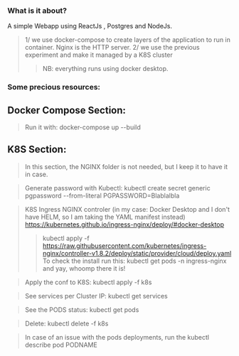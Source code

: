 
### What is it about?
A simple Webapp using ReactJs , Postgres and NodeJs.
> 1/ we use docker-compose to create layers of the application to run in container. Nginx is the HTTP server.
> 2/ we use the previous experiment and make it managed by a K8S cluster
>> NB: everything runs using docker desktop.

### Some precious resources:


## Docker Compose Section:
> Run it with: docker-compose up --build

## K8S Section:
> In this section, the NGINX folder is not needed, but I keep it to have it in case.

> Generate password with Kubectl: kubectl create secret generic pgpassword --from-literal PGPASSWORD=Blablalbla

> K8S Ingress NGINX controler (in my case: Docker Desktop and I don't have HELM, so I am taking the YAML manifest instead) https://kubernetes.github.io/ingress-nginx/deploy/#docker-desktop 
>> kubectl apply -f https://raw.githubusercontent.com/kubernetes/ingress-nginx/controller-v1.8.2/deploy/static/provider/cloud/deploy.yaml
>> To check the install run this: kubectl get pods -n ingress-nginx and yay, whoomp there it is!


> Apply the conf to K8S: kubectl apply -f k8s 

> See services per Cluster IP: kubectl get services

> See the PODS status: kubectl get pods

> Delete: kubectl delete -f k8s

> In case of an issue with the pods deployments, run the kubectl describe pod PODNAME